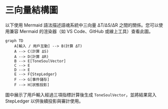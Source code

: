 # 三向量結構圖

以下使用 Mermaid 語法描述語魂系統中三向量 ΔT/ΔS/ΔR 之間的關係。您可以使用兼容 Mermaid 的渲染器（如 VS Code、GitHub 或線上工具）查看此圖。

```mermaid
graph TD
    A[輸入 / 用戶互動] --> B(計算 ΔT)
    A --> C(計算 ΔS)
    A --> D(計算 ΔR)
    B --> E[ToneSoulVector]
    C --> E
    D --> E
    E --> F{StepLedger}
    F --> G[事件儲存]
    F --> H[狀態投影]
```

圖中展示了用戶輸入經過三項指標計算後生成 `ToneSoulVector`，並將結果寫入 StepLedger 以供後續投影與審計使用。